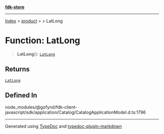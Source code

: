 [**fdk-store**](../../../README.md)
***

[Index](../../../API.md) > [product](../../README.md) > [<internal>](../README.md) > LatLong

# Function: LatLong

> **LatLong**(): [`LatLong`](../type-aliases/type-alias.LatLong.md)

## Returns

[`LatLong`](../type-aliases/type-alias.LatLong.md)

## Defined In

node\_modules/@gofynd/fdk-client-javascript/sdk/application/Catalog/CatalogApplicationModel.d.ts:1796

***
Generated using [TypeDoc](https://typedoc.org/) and [typedoc-plugin-markdown](https://www.npmjs.com/package/typedoc-plugin-markdown)
